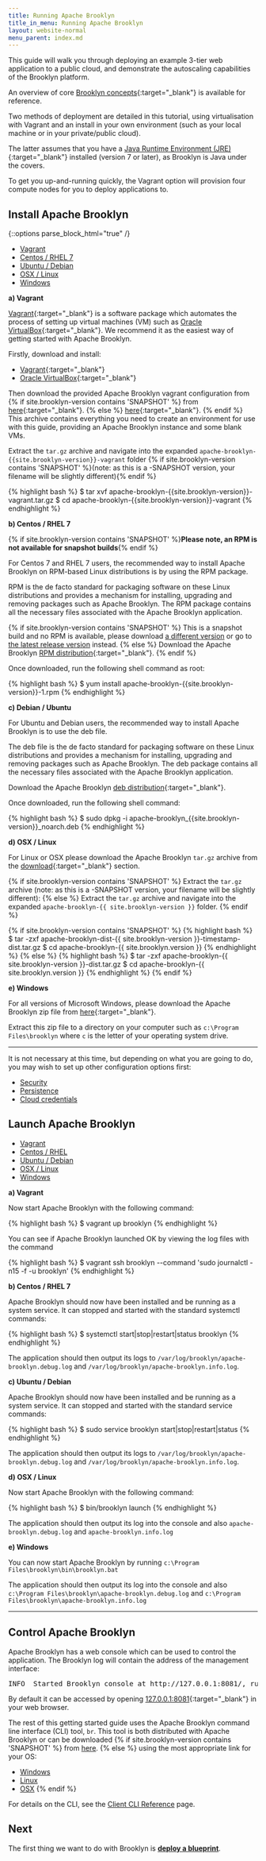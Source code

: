 ```yaml
---
title: Running Apache Brooklyn
title_in_menu: Running Apache Brooklyn
layout: website-normal
menu_parent: index.md
---
```


This guide will walk you through deploying an example 3-tier web application to a public cloud, and demonstrate the autoscaling capabilities of the Brooklyn platform.

An overview of core [Brooklyn concepts](./concept-quickstart.html){:target="_blank"} is available for reference.

Two methods of deployment are detailed in this tutorial, using virtualisation with Vagrant and an install in your own environment (such as your local machine or in your private/public cloud). 

The latter assumes that you have a [Java Runtime Environment (JRE)](https://www.java.com){:target="_blank"} installed (version 7 or later), as Brooklyn is Java under the covers. 

To get you up-and-running quickly, the Vagrant option will provision four compute nodes for you to deploy applications to. 

## Install Apache Brooklyn

{::options parse_block_html="true" /}

<ul class="nav nav-tabs">
    <li class="active impl-1-tab"><a data-target="#impl-1, .impl-1-tab" data-toggle="tab" href="#">Vagrant</a></li>
    <li class="impl-2-tab"><a data-target="#impl-2, .impl-2-tab" data-toggle="tab" href="#">Centos / RHEL 7</a></li>
    <li class="impl-3-tab"><a data-target="#impl-3, .impl-3-tab" data-toggle="tab" href="#">Ubuntu / Debian</a></li>
    <li class="impl-4-tab"><a data-target="#impl-4, .impl-4-tab" data-toggle="tab" href="#">OSX / Linux</a></li>
    <li class="impl-5-tab"><a data-target="#impl-5, .impl-5-tab" data-toggle="tab" href="#">Windows</a></li>
</ul>

<div class="tab-content">
<div id="impl-1" class="tab-pane fade in active">

<strong class="hidden started-pdf-include">a) Vagrant</strong>

[Vagrant](https://www.vagrantup.com/){:target="_blank"} is a software package which automates the process of setting up virtual machines (VM) such as [Oracle VirtualBox](https://www.virtualbox.org){:target="_blank"}. We recommend it as the easiest way of getting started with Apache Brooklyn.

Firstly, download and install:

 * [Vagrant](https://www.vagrantup.com/downloads.html){:target="_blank"}
 * [Oracle VirtualBox](https://www.virtualbox.org/wiki/Downloads){:target="_blank"}
 
Then download the provided Apache Brooklyn vagrant configuration from {% if site.brooklyn-version contains 'SNAPSHOT' %}
from [here](https://repository.apache.org/service/local/artifact/maven/redirect?r=snapshots&g=org.apache.brooklyn&a=brooklyn-vagrant&v={{site.brooklyn-version}}&c=dist&e=zip){:target="_blank"}.
{% else %}
[here](https://www.apache.org/dyn/closer.lua?action=download&filename=brooklyn/apache-brooklyn-{{site.brooklyn-version}}/apache-brooklyn-{{site.brooklyn-version}}-vagrant.tar.gz){:target="_blank"}.
{% endif %} This archive contains everything you need to create an environment for use with this guide, providing an Apache Brooklyn instance and some blank VMs.

Extract the `tar.gz` archive and navigate into the expanded `apache-brooklyn-{{site.brooklyn-version}}-vagrant` folder {% if site.brooklyn-version contains 'SNAPSHOT' %}(note: as this is a -SNAPSHOT version, your filename will be slightly different){% endif %}

{% highlight bash %}
$ tar xvf apache-brooklyn-{{site.brooklyn-version}}-vagrant.tar.gz
$ cd apache-brooklyn-{{site.brooklyn-version}}-vagrant
{% endhighlight %}


</div>
<div id="impl-2" class="tab-pane fade">

<strong class="hidden started-pdf-include">b) Centos / RHEL 7</strong>

{% if site.brooklyn-version contains 'SNAPSHOT' %}<strong>Please note, an RPM is not available for snapshot builds</strong>{% endif %}

For Centos 7 and RHEL 7 users, the recommended way to install Apache Brooklyn on RPM-based Linux distributions is by using the RPM package. 

RPM is the de facto standard for packaging software on these Linux distributions and provides a mechanism for installing, upgrading and removing packages such as Apache Brooklyn. The RPM package contains all the necessary files associated with the Apache Brooklyn application. 

{% if site.brooklyn-version contains 'SNAPSHOT' %}
This is a snapshot build and no RPM is available, please download [a different version]({{site.path.website}}/download/) or go to [the latest release version](http://brooklyn.apache.org/v/latest/start/running.html) instead.
{% else %}
Download the Apache Brooklyn [RPM distribution](https://www.apache.org/dyn/closer.lua/brooklyn/apache-brooklyn-{{site.brooklyn-version}}/apache-brooklyn-{{site.brooklyn-version}}-1.noarch.rpm){:target="_blank"}.
{% endif %}

Once downloaded, run the following shell command as root:

{% highlight bash %}
$ yum install apache-brooklyn-{{site.brooklyn-version}}-1.rpm
{% endhighlight %}

</div>
<div id="impl-3" class="tab-pane fade">

<strong class="hidden started-pdf-include">c) Debian / Ubuntu</strong>

For Ubuntu and Debian users, the recommended way to install Apache Brooklyn is to use the deb file. 

The deb file is the de facto standard for packaging software on these Linux distributions and provides a mechanism for installing, upgrading and removing packages such as Apache Brooklyn. The deb package contains all the necessary files associated with the Apache Brooklyn application. 

Download the Apache Brooklyn [deb distribution](https://www.apache.org/dyn/closer.lua/brooklyn/apache-brooklyn_{{site.brooklyn-version}}_noarch.deb){:target="_blank"}.

Once downloaded, run the following shell command:

{% highlight bash %}
$ sudo dpkg -i apache-brooklyn_{{site.brooklyn-version}}_noarch.deb
{% endhighlight %}

</div>
<div id="impl-4" class="tab-pane fade">

<strong class="hidden started-pdf-include">d) OSX / Linux</strong>

For Linux or OSX please download the Apache Brooklyn `tar.gz` archive from the [download]({{site.path.website}}/download/){:target="_blank"} section.

{% if site.brooklyn-version contains 'SNAPSHOT' %}
Extract the `tar.gz` archive (note: as this is a -SNAPSHOT version, your filename will be slightly different):
{% else %}
Extract the `tar.gz` archive and navigate into the expanded `apache-brooklyn-{{ site.brooklyn-version }}` folder.
{% endif %}

{% if site.brooklyn-version contains 'SNAPSHOT' %}
{% highlight bash %}
$ tar -zxf apache-brooklyn-dist-{{ site.brooklyn-version }}-timestamp-dist.tar.gz
$ cd apache-brooklyn-{{ site.brooklyn.version }}
{% endhighlight %}
{% else %}
{% highlight bash %}
$ tar -zxf apache-brooklyn-{{ site.brooklyn-version }}-dist.tar.gz
$ cd apache-brooklyn-{{ site.brooklyn.version }}
{% endhighlight %}
{% endif %}

</div>
<div id="impl-5" class="tab-pane fade">

<strong class="hidden started-pdf-include">e) Windows</strong>

For all versions of Microsoft Windows, please download the Apache Brooklyn zip file from [here]({{site.path.website}}/download/){:target="_blank"}. 

Extract this zip file to a directory on your computer such as `c:\Program Files\brooklyn` where `c` is the letter of your operating system drive.

</div>
</div>

---

It is not necessary at this time, but depending on what you are going to do, 
you may wish to set up other configuration options first:
 
* [Security](../ops/brooklyn_properties.html)
* [Persistence](../ops/persistence/)
* [Cloud credentials](../ops/locations/)

## Launch Apache Brooklyn

<ul class="nav nav-tabs">
    <li class="active impl-1-tab"><a data-target="#impl-1, .impl-1-tab" data-toggle="tab" href="#">Vagrant</a></li>
    <li class="impl-2-tab"><a data-target="#impl-2, .impl-2-tab" data-toggle="tab" href="#">Centos / RHEL</a></li>
    <li class="impl-3-tab"><a data-target="#impl-3, .impl-3-tab" data-toggle="tab" href="#">Ubuntu / Debian</a></li>
    <li class="impl-4-tab"><a data-target="#impl-4, .impl-4-tab" data-toggle="tab" href="#">OSX / Linux</a></li>
    <li class="impl-5-tab"><a data-target="#impl-5, .impl-5-tab" data-toggle="tab" href="#">Windows</a></li>
</ul>

<div class="tab-content">
<div id="impl-1" class="tab-pane fade in active">

<strong class="hidden started-pdf-include">a) Vagrant</strong>

Now start Apache Brooklyn with the following command:

{% highlight bash %}
$ vagrant up brooklyn
{% endhighlight %}

You can see if Apache Brooklyn launched OK by viewing the log files with the command

{% highlight bash %}
$ vagrant ssh brooklyn --command 'sudo journalctl -n15 -f -u brooklyn'
{% endhighlight %}


</div>
<div id="impl-2" class="tab-pane fade">

<strong class="hidden started-pdf-include">b) Centos / RHEL 7</strong>

Apache Brooklyn should now have been installed and be running as a system service. It can stopped and started with the standard systemctl commands:

{% highlight bash %}
$ systemctl start|stop|restart|status brooklyn
{% endhighlight %}

The application should then output its logs to `/var/log/brooklyn/apache-brooklyn.debug.log` and `/var/log/brooklyn/apache-brooklyn.info.log`.

</div>
<div id="impl-3" class="tab-pane fade">

<strong class="hidden started-pdf-include">c) Ubuntu / Debian</strong>

Apache Brooklyn should now have been installed and be running as a system service. It can stopped and started with the standard service commands:

{% highlight bash %}
$ sudo service brooklyn start|stop|restart|status
{% endhighlight %}

The application should then output its logs to `/var/log/brooklyn/apache-brooklyn.debug.log` and `/var/log/brooklyn/apache-brooklyn.info.log`.

</div>
<div id="impl-4" class="tab-pane fade">

<strong class="hidden started-pdf-include">d) OSX / Linux</strong>

Now start Apache Brooklyn with the following command:

{% highlight bash %}
$ bin/brooklyn launch
{% endhighlight %}

The application should then output its log into the console and also `apache-brooklyn.debug.log` and `apache-brooklyn.info.log`

</div>
<div id="impl-5" class="tab-pane fade">

<strong class="hidden started-pdf-include">e) Windows</strong>

You can now start Apache Brooklyn by running `c:\Program Files\brooklyn\bin\brooklyn.bat`

The application should then output its log into the console and also `c:\Program Files\brooklyn\apache-brooklyn.debug.log` and `c:\Program Files\brooklyn\apache-brooklyn.info.log`

</div>
</div>

---

## Control Apache Brooklyn

Apache Brooklyn has a web console which can be used to control the application. The Brooklyn log will contain the 
address of the management interface:

<pre>
INFO  Started Brooklyn console at http://127.0.0.1:8081/, running classpath://brooklyn.war
</pre>

By default it can be accessed by opening [127.0.0.1:8081](http://127.0.0.1:8081){:target="_blank"} in your web browser.

The rest of this getting started guide uses the Apache Brooklyn command line interface (CLI) tool, `br`. 
This tool is both distributed with Apache Brooklyn or can be downloaded {% if site.brooklyn-version contains 'SNAPSHOT' %}
from [here](https://repository.apache.org/service/local/artifact/maven/redirect?r=snapshots&g=org.apache.brooklyn&a=brooklyn-client-cli&v={{site.brooklyn-version}}&c=bin&e=zip).
{% else %}
using the most appropriate link for your OS:

* [Windows](https://www.apache.org/dyn/closer.lua/brooklyn/apache-brooklyn-{{site.brooklyn-version}}/apache-brooklyn-{{site.brooklyn-version}}-client-cli-windows.zip)
* [Linux](https://www.apache.org/dyn/closer.lua/brooklyn/apache-brooklyn-{{site.brooklyn-version}}/apache-brooklyn-{{site.brooklyn-version}}-client-cli-linux.tar.gz)
* [OSX](https://www.apache.org/dyn/closer.lua/brooklyn/apache-brooklyn-{{site.brooklyn-version}}/apache-brooklyn-{{site.brooklyn-version}}-client-cli-macosx.tar.gz)
{% endif %}

For details on the CLI, see the [Client CLI Reference](../ops/cli/) page. 


## Next

<div class="started-pdf-exclude">

The first thing we want to do with Brooklyn is **[deploy a blueprint](blueprints.html)**.

</div>
